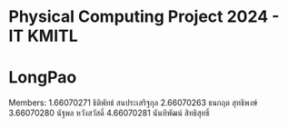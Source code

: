 # Physical Computing Project 2024 - IT KMITL
# LongPao
Members: 1.66070271 ธิติพัทธ์ สนประเสริฐกุล
         2.66070263 ธนกฤต สุทธิพงษ์
         3.66070280 นัฐพล หวังสวัสดิ์
         4.66070281 นันทิพัฒน์ สิทธิสุทธิ์
